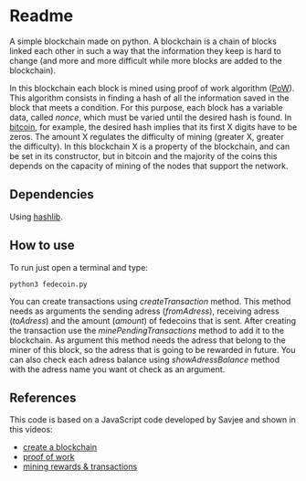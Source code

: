 # Readme
A simple blockchain made on python.
A blockchain is a chain of blocks linked each other in such a way that the information they keep is hard to change (and more and more difficult while more blocks are added to the blockchain).

In this blockchain each block is mined using proof of work algorithm ([PoW](https://en.wikipedia.org/wiki/Proof-of-work_system)).
This algorithm consists in finding a hash of all the information saved in the block that meets a condition.
For this purpose, each block has a variable data, called *nonce*, which must be varied until the desired hash is found.
In [bitcoin](https://bitcoin.org/en/), for example, the desired hash implies that its first X digits have to be zeros.
The amount X regulates the difficulty of mining (greater X, greater the difficulty).
In this blockchain X is a property of the blockchain, and can be set in its constructor, but in bitcoin and the majority of the coins this depends on the capacity of mining of the nodes that support the network.

## Dependencies
Using [hashlib](https://docs.python.org/2/library/hashlib.html).

## How to use
To run just open a terminal and type:
```[bash]
python3 fedecoin.py
```
You can create transactions using *createTransaction* method.
This method needs as arguments the sending adress (*fromAdress*), receiving adress (*toAdress*) and the amount (*amount*) of fedecoins that is sent.
After creating the transaction use the *minePendingTransactions* method to add it to the blockchain.
As argument this method needs the adress that belong to the miner of this block, so the adress that is going to be rewarded in future.
You can also check each adress balance using *showAdressBalance* method with the adress name you want ot check as an argument.

## References
This code is based on a JavaScript code developed by Savjee and shown in this videos:
* [create a blockchain](https://www.youtube.com/watch?v=zVqczFZr124&t=0s&index=10&list=LLKE6wJ3t9BhLjx_P7Z0B3gA)
* [proof of work](https://www.youtube.com/watch?v=HneatE69814)
* [mining rewards & transactions](https://www.youtube.com/watch?v=fRV6cGXVQ4I)